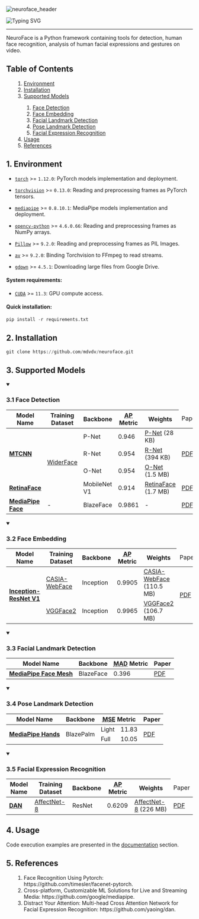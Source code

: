 ![neuroface_header](https://user-images.githubusercontent.com/83948828/178101505-a6654269-c692-41f1-b508-9ff51068fd3f.jpg)

![Typing SVG](https://readme-typing-svg.herokuapp.com?size=100&color=BBBBBB&center=true&vCenter=true&width=1875&height=100&lines=NeuroFace)

---

NeuroFace is a Python framework containing tools for detection, human face recognition, analysis of human facial expressions and gestures on video.

<a name='000'></a>
<h2>Table of Contents</h2>

<ul>
    <ol type='1'>
        <li><a href='#001'>Environment</a></li>
        <li><a href='#002'>Installation</a></li>
        <li><a href='#003'>Supported Models</a></li>
        <ol>
            <li><a href='#031'>Face Detection</a></li>
            <li><a href='#032'>Face Embedding</a></li>
            <li><a href='#033'>Facial Landmark Detection</a></li>
            <li><a href='#034'>Pose Landmark Detection</a></li>
            <li><a href='#035'>Facial Expression Recognition</a></li>
        </ol>
        <li><a href='#004'>Usage</a></li>
        <li><a href='#005'>References</a></li>
    </ol>
</ul>

<a name='001'></a>
<h2>1. Environment</h2>

- [`torch`](https://github.com/pytorch/pytorch) >= `1.12.0`: PyTorch models implementation and deployment.

- [`torchvision`](https://github.com/pytorch/vision) >= `0.13.0`: Reading and preprocessing frames as PyTorch tensors.

- [`mediapipe`](https://github.com/google/mediapipe) >= `0.8.10.1`: MediaPipe models implementation and deployment.

- [`opencv-python`](https://github.com/opencv/opencv-python) >= `4.6.0.66`: Reading and preprocessing frames as NumPy arrays.

- [`Pillow`](https://github.com/python-pillow/Pillow) >= `9.2.0`: Reading and preprocessing frames as PIL Images.

- [`av`](https://github.com/PyAV-Org/PyAV) >= `9.2.0`: Binding Torchvision to FFmpeg to read streams.

- [`gdown`](https://github.com/wkentaro/gdown) >= `4.5.1`: Downloading large files from Google Drive.

<h4>System requirements:</h4>

- [`CUDA`](https://developer.nvidia.com/cuda-downloads) >= `11.3`: GPU compute access.

<h4>Quick installation:</h4>

```python
pip install -r requirements.txt
```

<a name='002'></a>
<h2>2. Installation</h2>

```python
git clone https://github.com/mdvdv/neuroface.git
```

<a name='003'></a>
<h2>3. Supported Models</h2>

<details open>
<summary><h3><a name='031'>3.1 Face Detection</a></h3></summary>

<table>
  <thead>
    <tr>
      <th>Model Name</th>
      <th>Training Dataset</th>
      <th>Backbone</th>
      <th><abbr title='Average Precision'>AP</abbr> Metric</th>
      <th>Weights</th>
      <td>Paper</td>
    </tr>
  </thead>
  <tbody>
    <tr>
      <td rowspan='3'><b><a href='https://github.com/mdvdv/neuroface/blob/main/neuroface/face/detection/mtcnn.py'>MTCNN</a></b></td>
      <td rowspan='4'><a href='https://arxiv.org/pdf/1511.06523v1.pdf'>WiderFace</a></td>
      <td>P-Net</td>
      <td>0.946</td>
      <td><a href='https://drive.google.com/uc?export=view&id=11il5MJc7VRdpiU_HdstX9Gczdxdb_0M8'>P-Net</a> (28 KB)</td>
      <td rowspan='3'><a href='https://kpzhang93.github.io/MTCNN_face_detection_alignment/paper/spl.pdf'>PDF</a></td>
    </tr>
    <tr>
      <td>R-Net</td>
      <td>0.954</td>
      <td><a href='https://drive.google.com/uc?export=view&id=1ykKHaW6or-bWSgCGXJYV3F2B9vU6U3aM'>R-Net</a> (394 KB)</td>
    </tr>
    <tr>
      <td>O-Net</td>
      <td>0.954</td>
      <td><a href='https://drive.google.com/uc?export=view&id=1NDE8q3O741FW960GDxBnuSkPJS3mugfh'>O-Net</a> (1.5 MB)</td>
    </tr>
    <tr>
      <td><b><a href='https://github.com/mdvdv/neuroface/blob/main/neuroface/face/detection/retinaface.py'>RetinaFace</a></b></td>
      <td>MobileNet V1</td>
      <td>0.914</td>
      <td><a href='https://drive.google.com/uc?export=view&id=1-AxXlAFoE5KHBy3ugoi3oi9r-X1hYK_B'>RetinaFace</a> (1.7 MB)</td>
      <td><a href='https://arxiv.org/pdf/1905.00641'>PDF</a></td>
    </tr>
    <tr>
      <td><b><a href='https://github.com/mdvdv/neuroface/blob/main/neuroface/face/detection/mediapipe_face.py'>MediaPipe Face</a></b></td>
      <td>-</td>
      <td>BlazeFace</td>
      <td>0.9861</td>
      <td>-</td>
      <td><a href='https://arxiv.org/pdf/1907.05047'>PDF</a></td>
    </tr>
  </tbody>
</table>
</details>

<details open>
<summary><h3><a name='032'>3.2 Face Embedding</a></h3></summary>

<table>
  <thead>
    <tr>
      <th>Model Name</th>
      <th>Training Dataset</th>
      <th>Backbone</th>
      <th><abbr title='Average Precision'>AP</abbr> Metric</th>
      <th>Weights</th>
      <td>Paper</td>
    </tr>
  </thead>
  <tbody>
    <tr>
      <td rowspan='2'><b><a href='https://github.com/mdvdv/neuroface/blob/main/neuroface/face/comparison/inception_resnet_v1.py'>Inception-ResNet V1</a></b></td>
      <td><a href='https://arxiv.org/pdf/1411.7923'>CASIA-WebFace</a></td>
      <td>Inception</td>
      <td>0.9905</td>
      <td><a href='https://drive.google.com/uc?export=view&id=1rgLytxUaOUrtjpxCl-mQFGYdUfSWgQCo'>CASIA-WebFace</a> (110.5 MB)</td>
      <td rowspan='2'><a href='https://arxiv.org/pdf/1503.03832.pdf'>PDF</a></td>
    </tr>
    <tr>
      <td><a href='http://www.robots.ox.ac.uk/~vgg/publications/2018/Cao18/cao18.pdf'>VGGFace2</a></td>
      <td>Inception</td>
      <td>0.9965</td>
      <td><a href='https://drive.google.com/uc?export=view&id=1P4OqfwcUXXuycmow_Fb8EXqQk5E7-H5E'>VGGFace2</a> (106.7 MB)</td>
    </tr>
  </tbody>
</table>
</details>

<details open>
<summary><h3><a name='033'>3.3 Facial Landmark Detection</a></h3></summary>

<table>
  <thead>
    <tr>
      <th>Model Name</th>
      <th>Backbone</th>
      <th><abbr title='Mean Absolute Distance'>MAD</abbr> Metric</th>
      <th>Paper</th>
    </tr>
  </thead>
  <tbody>
    <tr>
      <td><b><a href='https://github.com/mdvdv/neuroface/blob/main/neuroface/landmarks/face_mesh.py'>MediaPipe Face Mesh</a></b></td>
      <td>BlazeFace</td>
      <td>0.396</td>
      <td><a href='https://arxiv.org/pdf/1907.06724'>PDF</a></td>
    </tr>
  </tbody>
</table>
</details>

<details open>
<summary><h3><a name='034'>3.4 Pose Landmark Detection</a></h3></summary>

<table>
  <thead>
    <tr>
      <th>Model Name</th>
      <th>Backbone</th>
      <th colspan="2"><abbr title='Mean Squared Distance'>MSE</abbr> Metric</th>
      <th>Paper</th>
    </tr>
  </thead>
  <tbody>
    <tr>
      <td rowspan="2"><b><a href='https://github.com/mdvdv/neuroface/blob/main/neuroface/landmarks/hands.py'>MediaPipe Hands</a></b></td>
      <td rowspan="2">BlazePalm</td>
      <td>Light</td>
      <td>11.83</td>
      <td rowspan="2"><a href='https://arxiv.org/pdf/2006.10214'>PDF</a></td>
    </tr>
    <tr>
      <td>Full</td>
      <td>10.05</td>
    </tr>
  </tbody>
</table>
</details>

<details open>
<summary><h3><a name='035'>3.5 Facial Expression Recognition</a></h3></summary>

<table>
  <thead>
    <tr>
      <th>Model Name</th>
      <th>Training Dataset</th>
      <th>Backbone</th>
      <th><abbr title='Average Precision'>AP</abbr> Metric</th>
      <th>Weights</th>
      <td>Paper</td>
    </tr>
  </thead>
  <tbody>
    <tr>
      <td><b><a href='https://github.com/mdvdv/neuroface/blob/main/neuroface/emotions/attention_resnet.py'>DAN</a></b></td>
      <td><a href='https://arxiv.org/pdf/1708.03985v4.pdf'>AffectNet-8</a></td>
      <td>ResNet</td>
      <td>0.6209</td>
      <td><a href='https://drive.google.com/uc?export=view&id=17lzsrHyuSGd2cZuNHdAAPCw6JsrjgFIn'>AffectNet-8</a> (226 MB)</td>
      <td><a href='https://arxiv.org/pdf/2109.07270.pdf'>PDF</a></td>
    </tr>
  </tbody>
</table>
</details>

<a name='004'></a>
<h2>4. Usage</h2>

Code execution examples are presented in the [documentation](https://github.com/mdvdv/neuroface/blob/main/docs/README.md) section.

<a name='005'></a>
<h2>5. References</h2>

<ul>
    <ol type='1'>
        <li>Face Recognition Using Pytorch: https://github.com/timesler/facenet-pytorch.</a></li>
        <li>Cross-platform, Customizable ML Solutions for Live and Streaming Media: https://github.com/google/mediapipe.</a></li>
        <li>Distract Your Attention: Multi-head Cross Attention Network for Facial Expression Recognition: https://github.com/yaoing/dan.</a></li>
    </ol>
</ul>
